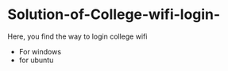 # Solution-of-College-wifi-login-
Here, you find the way to login college wifi

* For windows 
* for ubuntu

